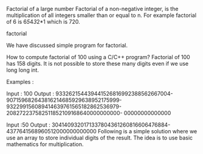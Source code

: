 Factorial of a large number
Factorial of a non-negative integer, is the multiplication of all integers smaller than or equal to n. For example factorial of 6 is 6*5*4*3*2*1 which is 720.

factorial

We have discussed simple program for factorial.

How to compute factorial of 100 using a C/C++ program? 
Factorial of 100 has 158 digits. It is not possible to store these many digits even if we use long long int. 

Examples : 

Input : 100
Output : 933262154439441526816992388562667004-
         907159682643816214685929638952175999-
         932299156089414639761565182862536979-
         208272237582511852109168640000000000-
         00000000000000

Input :50
Output : 3041409320171337804361260816606476884-
         4377641568960512000000000000
Following is a simple solution where we use an array to store individual digits of the result. The idea is to use basic mathematics for multiplication.
